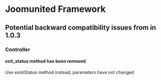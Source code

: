 # Joomunited Framework
## Potential backward compatibility issues from in 1.0.3
### Controller
#### exit_status method has been removed
Use existStatus method instead, parameters have not changed